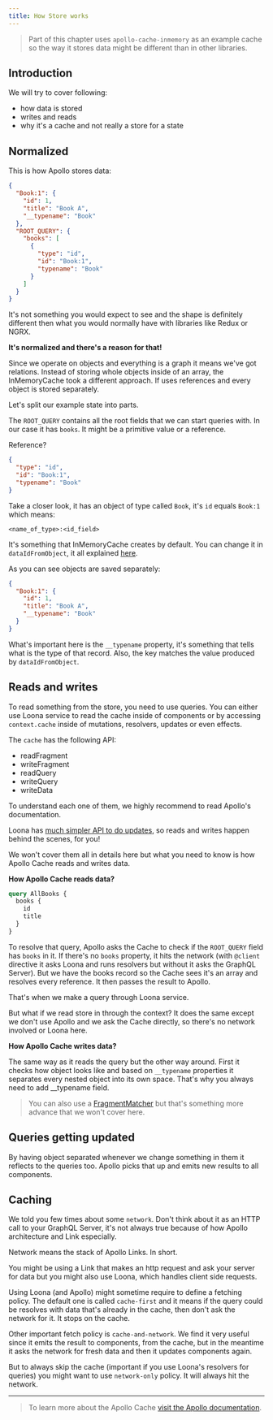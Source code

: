 ```yaml
---
title: How Store works
---
```


> Part of this chapter uses `apollo-cache-inmemory` as an example cache so the way it stores data might be different than in other libraries.

## Introduction

We will try to cover following:

- how data is stored
- writes and reads
- why it's a cache and not really a store for a state

## Normalized

This is how Apollo stores data:

```json
{
  "Book:1": {
    "id": 1,
    "title": "Book A",
    "__typename": "Book"
  },
  "ROOT_QUERY": {
    "books": [
      {
        "type": "id",
        "id": "Book:1",
        "typename": "Book"
      }
    ]
  }
}
```

It's not something you would expect to see and the shape is definitely different then what you would normally have with libraries like Redux or NGRX.

**It's normalized and there's a reason for that!**

Since we operate on objects and everything is a graph it means we've got relations. Instead of storing whole objects inside of an array, the InMemoryCache took a different approach. If uses references and every object is stored separately.

Let's split our example state into parts.

The `ROOT_QUERY` contains all the root fields that we can start queries with. In our case it has `books`. It might be a primitive value or a reference.

Reference?

```json
{
  "type": "id",
  "id": "Book:1",
  "typename": "Book"
}
```

Take a closer look, it has an object of type called `Book`, it's `id` equals `Book:1` which means:

```
<name_of_type>:<id_field>
```

It's something that InMemoryCache creates by default. You can change it in `dataIdFromObject`, it all explained [here](https://www.apollographql.com/docs/angular/features/cache-updates.html#normalization).

As you can see objects are saved separately:

```json
{
  "Book:1": {
    "id": 1,
    "title": "Book A",
    "__typename": "Book"
  }
}
```

What's important here is the `__typename` property, it's something that tells what is the type of that record. Also, the key matches the value produced by `dataIdFromObject`.

## Reads and writes

To read something from the store, you need to use queries. You can either use Loona service to read the cache inside of components or by accessing `context.cache` inside of mutations, resolvers, updates or even effects.

The `cache` has the following API:

- readFragment
- writeFragment
- readQuery
- writeQuery
- writeData

To understand each one of them, we highly recommend to read Apollo's documentation.

Loona has [much simpler API to do updates](../api/context), so reads and writes happen behind the scenes, for you!

We won't cover them all in details here but what you need to know is how Apollo Cache reads and writes data.

**How Apollo Cache reads data?**

```graphql
query AllBooks {
  books {
    id
    title
  }
}
```

To resolve that query, Apollo asks the Cache to check if the `ROOT_QUERY` field has `books` in it. If there's no `books` property, it hits the network (with `@client` directive it asks Loona and runs resolvers but without it asks the GraphQL Server). But we have the books record so the Cache sees it's an array and resolves every reference. It then passes the result to Apollo.

That's when we make a query through Loona service.

But what if we read store in through the context? It does the same except we don't use Apollo and we ask the Cache directly, so there's no network involved or Loona here.

**How Apollo Cache writes data?**

The same way as it reads the query but the other way around. First it checks how object looks like and based on `__typename` properties it separates every nested object into its own space. That's why you always need to add __typename field. 

> You can also use a [FragmentMatcher](https://www.apollographql.com/docs/angular/basics/caching.html#configuration) but that's something more advance that we won't cover here.

## Queries getting updated

By having object separated whenever we change something in them it reflects to the queries too. Apollo picks that up and emits new results to all components.

## Caching

We told you few times about some `network`. Don't think about it as an HTTP call to your GraphQL Server, it's not always true because of how Apollo architecture and Link especially.

Network means the stack of Apollo Links. In short.

You might be using a Link that makes an http request and ask your server for data but you might also use Loona, which handles client side requests.

Using Loona (and Apollo) might sometime require to define a fetching policy. The default one is called `cache-first` and it means if the query could be resolves with data that's already in the cache, then don't ask the network for it. It stops on the cache.

Other important fetch policy is `cache-and-network`. We find it very useful since it emits the result to components, from the cache, but in the meantime it asks the network for fresh data and then it updates components again.

But to always skip the cache (important if you use Loona's resolvers for queries) you might want to use `network-only` policy. It will always hit the network.

---

> To learn more about the Apollo Cache [visit the Apollo documentation](https://www.apollographql.com/docs/angular/features/cache-updates.html).
